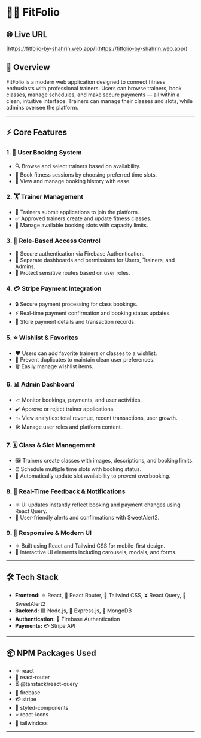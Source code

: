 # 🏋️‍♂️ FitFolio

## 🌐 Live URL
[https://fitfolio-by-shahrin.web.app/](https://fitfolio-by-shahrin.web.app/)

## 📖 Overview
FitFolio is a modern web application designed to connect fitness enthusiasts with professional trainers. Users can browse trainers, book classes, manage schedules, and make secure payments — all within a clean, intuitive interface. Trainers can manage their classes and slots, while admins oversee the platform.

---

## ⚡ Core Features

### 1. 👤 User Booking System
- 🔍 Browse and select trainers based on availability.
- 📅 Book fitness sessions by choosing preferred time slots.
- 📜 View and manage booking history with ease.

### 2. 🏋️ Trainer Management
- 📝 Trainers submit applications to join the platform.
- ✅ Approved trainers create and update fitness classes.
- 📆 Manage available booking slots with capacity limits.

### 3. 🔐 Role-Based Access Control
- 🔑 Secure authentication via Firebase Authentication.
- 👥 Separate dashboards and permissions for Users, Trainers, and Admins.
- 🚫 Protect sensitive routes based on user roles.

### 4. 💳 Stripe Payment Integration
- 🔒 Secure payment processing for class bookings.
- ⚡ Real-time payment confirmation and booking status updates.
- 💾 Store payment details and transaction records.

### 5. ⭐ Wishlist & Favorites
- ❤️ Users can add favorite trainers or classes to a wishlist.
- 🚫 Prevent duplicates to maintain clean user preferences.
- 🗑️ Easily manage wishlist items.

### 6. 📊 Admin Dashboard
- 📈 Monitor bookings, payments, and user activities.
- ✔️ Approve or reject trainer applications.
- 📉 View analytics: total revenue, recent transactions, user growth.
- 🛠️ Manage user roles and platform content.

### 7. 🗓️ Class & Slot Management
- 🖼️ Trainers create classes with images, descriptions, and booking limits.
- ⏰ Schedule multiple time slots with booking status.
- 🔄 Automatically update slot availability to prevent overbooking.

### 8. 🔔 Real-Time Feedback & Notifications
- ⚛️ UI updates instantly reflect booking and payment changes using React Query.
- 🎉 User-friendly alerts and confirmations with SweetAlert2.

### 9. 📱 Responsive & Modern UI
- ⚛️ Built using React and Tailwind CSS for mobile-first design.
- 🎨 Interactive UI elements including carousels, modals, and forms.

---

## 🛠️ Tech Stack

- **Frontend:** ⚛️ React, 🧭 React Router, 🎨 Tailwind CSS, ⏳ React Query, 🔔 SweetAlert2  
- **Backend:** 🟩 Node.js, 🚂 Express.js, 🍃 MongoDB  
- **Authentication:** 🔑 Firebase Authentication  
- **Payments:** 💳 Stripe API  

---

## 📦 NPM Packages Used

- ⚛️ react  
- 🧭 react-router
- ⏳ @tanstack/react-query
- 🔑 firebase  
- 💳 stripe  
- 🎨 styled-components  
- ⭐ react-icons  
- 🎨 tailwindcss  

---
